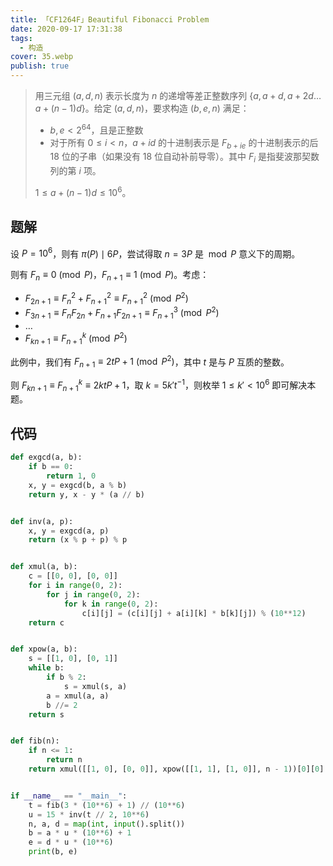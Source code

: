 ```yaml
---
title: 「CF1264F」Beautiful Fibonacci Problem
date: 2020-09-17 17:31:38
tags:
  - 构造
cover: 35.webp
publish: true
---
```


> 用三元组 $(a,d,n)$ 表示长度为 $n$ 的递增等差正整数序列 $\{a, a+d, a+2d \ldots a+(n-1)d\}$。给定 $(a,d,n)$，要求构造 $(b,e,n)$ 满足：
>
> - $b,e < 2^{64}$，且是正整数
> - 对于所有 $0 \leq i < n$，$a+id$ 的十进制表示是 $F_{b+ie}$ 的十进制表示的后 $18$ 位的子串（如果没有 $18$ 位自动补前导零）。其中 $F_i$ 是指斐波那契数列的第 $i$ 项。
>
> $1 \leq a+(n-1)d \leq 10^6$。

<!-- more -->

## 题解

设 $P = 10^6$，则有 $\pi(P) \mid 6P$，尝试得取 $n = 3P$ 是 $\bmod P$ 意义下的周期。

则有 $F_{n} \equiv 0 \pmod P$，$F_{n+1} \equiv 1 \pmod P$。考虑：

- $F_{2n+1} \equiv F_n^2 + F_{n+1}^2 \equiv F_{n+1}^2 \pmod {P^2}$
- $F_{3n+1} \equiv F_n F_{2n} + F_{n+1} F_{2n+1} \equiv F_{n+1}^3 \pmod {P^2}$
- $\ldots$
- $F_{kn+1} \equiv F_{n+1}^k \pmod {P^2}$

此例中，我们有 $F_{n+1} \equiv 2 t P + 1 \pmod P^2$，其中 $t$ 是与 $P$ 互质的整数。

则 $F_{kn+1} \equiv F_{n+1}^k \equiv 2kt P + 1$，取 $k = 5 k' t^{-1}$，则枚举 $1 \leq k' < 10^6$ 即可解决本题。

## 代码

```py
def exgcd(a, b):
    if b == 0:
        return 1, 0
    x, y = exgcd(b, a % b)
    return y, x - y * (a // b)


def inv(a, p):
    x, y = exgcd(a, p)
    return (x % p + p) % p


def xmul(a, b):
    c = [[0, 0], [0, 0]]
    for i in range(0, 2):
        for j in range(0, 2):
            for k in range(0, 2):
                c[i][j] = (c[i][j] + a[i][k] * b[k][j]) % (10**12)
    return c


def xpow(a, b):
    s = [[1, 0], [0, 1]]
    while b:
        if b % 2:
            s = xmul(s, a)
        a = xmul(a, a)
        b //= 2
    return s


def fib(n):
    if n <= 1:
        return n
    return xmul([[1, 0], [0, 0]], xpow([[1, 1], [1, 0]], n - 1))[0][0]


if __name__ == "__main__":
    t = fib(3 * (10**6) + 1) // (10**6)
    u = 15 * inv(t // 2, 10**6)
    n, a, d = map(int, input().split())
    b = a * u * (10**6) + 1
    e = d * u * (10**6)
    print(b, e)
```
